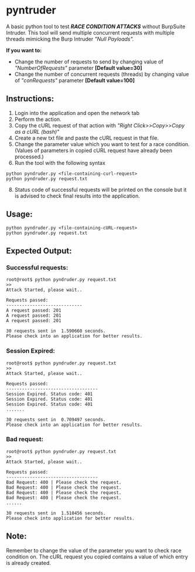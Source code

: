 # pyntruder
A basic python tool to test _**RACE CONDITION ATTACKS**_ without BurpSuite Intruder. This tool will send multiple concurrent requests with multiple threads mimicking the Burp Intruder _"Null Payloads"._

**If you want to:**
- Change the number of requests to send by changing value of *"NumberOfRequests"* parameter **[Default value=30]**
- Change the number of concurrent requests (threads) by changing value of *"conRequests"* parameter **[Default value=100]**

Instructions:
---
1. Login into the application and open the network tab
2. Perform the action.
3. Copy the cURL request of that action with _"Right Click>>Copy>>Copy as a cURL (bash)"_
4. Create a new txt file and paste the cURL request in that file. 
5. Change the parameter value which you want to test for a race condition. (Values of parameters in copied cURL request have already been processed.) 
7. Run the tool with the following syntax
```
python pyndruder.py <file-containing-curl-request>
python pyndruder.py request.txt
```
8. Status code of successful requests will be printed on the console but it is advised to check final results into the application.


Usage:
-----
```
python pyndruder.py <file-containing-cURL-request>
python pyndruder.py request.txt
```
Expected Output:
--
### Successful requests:


```
root@root$ python pyndruder.py request.txt
>>
Attack Started, please wait..

Requests passed:
-----------------------------
A request passed: 201
A request passed: 201
A request passed: 201

30 requests sent in  1.590660 seconds.
Please check into an application for better results.
```

### Session Expired:

```
root@root$ python pyndruder.py request.txt
>>
Attack Started, please wait..

Requests passed:
-----------------------------------
Session Expired. Status code: 401
Session Expired. Status code: 401
Session Expired. Status code: 401
.......

30 requests sent in  0.709497 seconds.
Please check into an application for better results.
```
### Bad request:
```
root@root$ python pyndruder.py request.txt
>>
Attack Started, please wait..

Requests passed:
-----------------------------------
Bad Request: 400 | Please check the request.
Bad Request: 400 | Please check the request.
Bad Request: 400 | Please check the request.
Bad Request: 400 | Please check the request.
......

30 requests sent in  1.510456 seconds.
Please check into application for better results.
```
Note:
---------
Remember to change the value of the parameter you want to check race condition on. The cURL request you copied contains a value of which entry is already created. 
